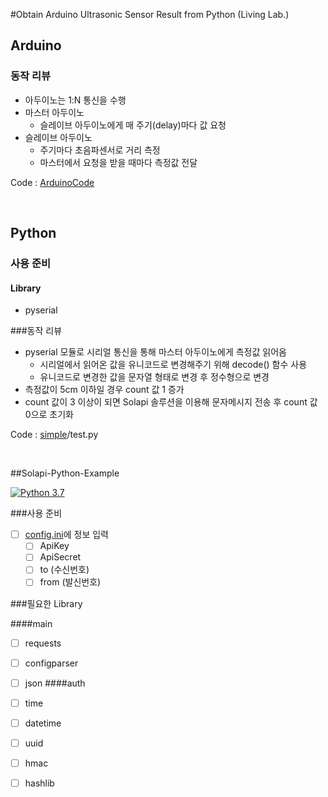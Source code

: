 #Obtain Arduino Ultrasonic Sensor Result from Python (Living Lab.)

## Arduino

### 동작 리뷰

* 아두이노는 1:N 통신을 수행
* 마스터 아두이노
  * 슬레이브 아두이노에게 매 주기(delay)마다 값 요청
* 슬레이브 아두이노
  * 주기마다 초음파센서로 거리 측정
  * 마스터에서 요청을 받을 때마다 측정값 전달

Code : [ArduinoCode](https://github.com/lgm1007/Living-lab-Arduino-Python/tree/master/ArduinoCode)

<br/>

## Python

### 사용 준비

#### Library

* pyserial

###동작 리뷰

* pyserial 모듈로 시리얼 통신을 통해 마스터 아두이노에게 측정값 읽어옴
  * 시리얼에서 읽어온 값을 유니코드로 변경해주기 위해 decode() 함수 사용
  * 유니코드로 변경한 값을 문자열 형태로 변경 후 정수형으로 변경
* 측정값이 5cm 이하일 경우 count 값 1 증가
* count 값이 3 이상이 되면 Solapi 솔루션을 이용해 문자메시지 전송 후 count 값 0으로 초기화

Code : [simple](https://github.com/lgm1007/Living-lab-Arduino-Python/tree/master/simple)/test.py

<br/>

##Solapi-Python-Example

[![Python 3.7](https://img.shields.io/badge/python-3.7-blue.svg)](https://www.python.org/downloads/release/python-370/)

###사용 준비

- [ ] [config.ini](https://github.com/solapi/examples/blob/python/python/config.ini)에 정보 입력
  - [ ] ApiKey
  - [ ] ApiSecret
  - [ ] to (수신번호)
  - [ ] from (발신번호)

###필요한 Library

####main

- [ ] requests
- [ ] configparser
- [ ] json
####auth

- [ ] time
- [ ] datetime
- [ ] uuid
- [ ] hmac
- [ ] hashlib
